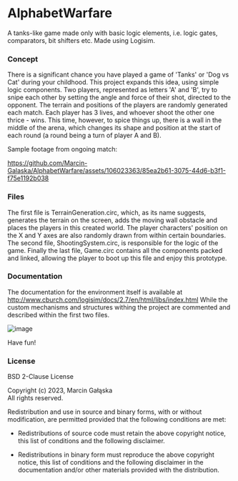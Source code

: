 # AlphabetWarfare
 A tanks-like game made only with basic logic elements, i.e. logic gates, comparators, bit shifters etc. Made using Logisim.

 ### Concept
  There is a significant chance you have played a game of 'Tanks' or 'Dog vs Cat' during your childhood. This project expands this idea, using simple logic components. Two players, represented as letters 'A' and 'B', try to snipe each other by setting the angle and force of their shot, directed to the opponent. The terrain and positions of the players are randomly generated each match. Each player has 3 lives, and whoever shoot the other one thrice - wins. This time, however, to spice things up, there is a wall in the middle of the arena, which changes its shape and position at the start of each round (a round being a turn of player A and B).

Sample footage from ongoing match:

https://github.com/Marcin-Galaska/AlphabetWarfare/assets/106023363/85ea2b61-3075-44d6-b3f1-f75e1192b038

### Files
 The first file is TerrainGeneration.circ, which, as its name suggests, generates the terrain on the screen, adds the moving wall obstacle and places the players in this created world. The player characters' position on the X and Y axes are also randomly drawn from within certain boundaries.
  The second file, ShootingSystem.circ, is responsible for the logic of the game.
  Finally the last file, Game.circ contains all the components packed and linked, allowing the player to boot up this file and enjoy this prototype.

 ### Documentation
  The documentation for the environment itself is available at
  http://www.cburch.com/logisim/docs/2.7/en/html/libs/index.html
  While the custom mechanisms and structures withing the project are commented and described within the first two files.
  
  ![image](https://github.com/Marcin-Galaska/AlphabetWarfare/assets/106023363/cee300bd-3757-443c-8e72-537ec9d3711f)

Have fun!

### License
BSD 2-Clause License

Copyright (c) 2023, Marcin Gałąska <br>
All rights reserved.

Redistribution and use in source and binary forms, with or without
modification, are permitted provided that the following conditions are met:

* Redistributions of source code must retain the above copyright notice, this
  list of conditions and the following disclaimer.

* Redistributions in binary form must reproduce the above copyright notice,
  this list of conditions and the following disclaimer in the documentation
  and/or other materials provided with the distribution.
